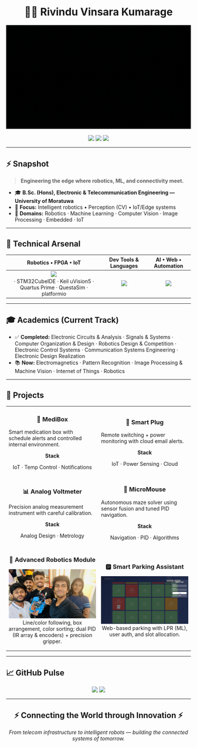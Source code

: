 <h1 align="center">👨‍💻 Rivindu Vinsara Kumarage</h1>

<p align="center">
  <img src="https://github.com/rivindu02/rivindu02/blob/main/github_intro.gif" width="520" alt="Banner" />
</p>

<p align="center">
  <img src="https://komarev.com/ghpvc/?username=rivindu02&label=Explorers&color=blueviolet&style=for-the-badge" />
  <a href="mailto:kumaragerivindu@gmail.com"><img src="https://img.shields.io/badge/Connect-D14836?style=for-the-badge&logo=gmail&logoColor=white&label=Email" /></a>
  <a href="https://instagram.com/rivindu02"><img src="https://img.shields.io/badge/Follow-E4405F?style=for-the-badge&logo=instagram&logoColor=white&label=Instagram" /></a>
</p>

---

## ⚡ Snapshot

> **Engineering the edge where robotics, ML, and connectivity meet.**

- 🎓 **B.Sc. (Hons), Electronic & Telecommunication Engineering — University of Moratuwa**
- 🎯 **Focus:** Intelligent robotics • Perception (CV) • IoT/Edge systems
- 🧭 **Domains:** Robotics · Machine Learning · Computer Vision · Image Processing · Embedded · IoT

---

## 🧰 Technical Arsenal

<div align="center">

**Robotics • FPGA • IoT** | **Dev Tools & Languages** | **AI • Web • Automation**
:--:|:--:|:--:
<img src="https://skillicons.dev/icons?i=arduino,raspberrypi" /> <br>· STM32CubeIDE · Keil uVision5  · Quartus Prime · QuestaSim · platformio| <img src="https://skillicons.dev/icons?i=python,cpp,c,matlab,vscode,git,linux" />| <img src="https://skillicons.dev/icons?i=tensorflow,pytorch,opencv,react,flask" />

</div>

---

## 🎓 Academics (Current Track)

- ✅ **Completed:** Electronic Circuits & Analysis · Signals & Systems · Computer Organization & Design · Robotics Design & Competition · Electronic Control Systems · Communication Systems Engineering · Electronic Design Realization  
- 📚 **Now:** Electromagnetics · Pattern Recognition · Image Processing & Machine Vision · Internet of Things · Robotics

---

## 🚀 Projects

<table>
  <tr>
    <td width="33%">
      <h3 align="center">💊 MediBox</h3>
      <p>Smart medication box with schedule alerts and controlled internal environment.</p>
      <p align="center"><b>Stack</b></p>
      <p align="center">IoT · Temp Control · Notifications</p>
    </td>
    <td width="33%">
      <h3 align="center">🔌 Smart Plug</h3>
      <p>Remote switching + power monitoring with cloud email alerts.</p>
      <p align="center"><b>Stack</b></p>
      <p align="center">IoT · Power Sensing · Cloud</p>
    </td>
  </tr>
  <tr>
    <td width="33%">
      <h3 align="center">📊 Analog Voltmeter</h3>
      <p>Precision analog measurement instrument with careful calibration.</p>
      <p align="center"><b>Stack</b></p>
      <p align="center">Analog Design · Metrology</p>
    </td>
    <td width="33%">
      <h3 align="center">🧭 MicroMouse</h3>
      <p>Autonomous maze solver using sensor fusion and tuned PID navigation.</p>
      <p align="center"><b>Stack</b></p>
      <p align="center">Navigation · PID · Algorithms</p>
    </td>
  </tr>
  <tr>
    <td width="50%">
      <h3 align="center">🤖 Advanced Robotics Module</h3>
      <p align="center">
        <a href="https://github.com/rivindu02/robotics-module" target="_blank">
          <img src="https://github.com/rivindu02/rivindu02/blob/main/WhatsApp%20Image%202025-04-02%20at%2001.31.07_a522804d.jpg" alt="Robotics Module" width="100%" />
        </a>
        <span>Line/color following, box arrangement, color sorting; dual PID (IR array & encoders) + precision gripper.</span>
      </p>
    </td>
    <td width="50%">
      <h3 align="center">🅿️ Smart Parking Assistant</h3>
      <p align="center">
        <a href="https://github.com/rivindu02/parking-assistant" target="_blank">
          <img src="https://github.com/rivindu02/rivindu02/blob/main/parksense.jpg" alt="Parking Assistant" width="100%" />
        </a>
        <span>Web-based parking with LPR (ML), user auth, and slot allocation.</span>
      </p>
    </td>
  </tr>
</table>

---

## 📈 GitHub Pulse

<p align="center">
  <img src="https://github-readme-stats.vercel.app/api?username=rivindu02&show_icons=true&theme=tokyonight&hide_border=true&bg_color=0D1117&title_color=5BCDEC&icon_color=5BCDEC&text_color=FFFFFF" width="48%" />
  <img src="https://github-readme-streak-stats.herokuapp.com/?user=rivindu02&theme=tokyonight&hide_border=true&background=0D1117&ring=5BCDEC&fire=5BCDEC&currStreakLabel=5BCDEC" width="48%" />
</p>

---

<h2 align="center">⚡ Connecting the World through Innovation ⚡</h2>
<p align="center"><i>From telecom infrastructure to intelligent robots — building the connected systems of tomorrow.</i></p>
